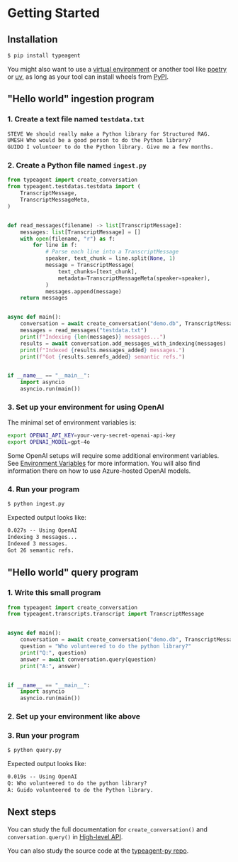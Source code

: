 # Getting Started

## Installation

```sh
$ pip install typeagent
```

You might also want to use a
[virtual environment](https://docs.python.org/3/library/venv.html)
or another tool like [poetry](https://python-poetry.org/)
or [uv](https://docs.astral.sh/uv/), as long as your tool can
install wheels from [PyPI](https://pypi.org).

## "Hello world" ingestion program

### 1. Create a text file named `testdata.txt`

```txt
STEVE We should really make a Python library for Structured RAG.
UMESH Who would be a good person to do the Python library?
GUIDO I volunteer to do the Python library. Give me a few months.
```

### 2. Create a Python file named `ingest.py`

```py
from typeagent import create_conversation
from typeagent.testdatas.testdata import (
    TranscriptMessage,
    TranscriptMessageMeta,
)


def read_messages(filename) -> list[TranscriptMessage]:
    messages: list[TranscriptMessage] = []
    with open(filename, "r") as f:
        for line in f:
            # Parse each line into a TranscriptMessage
            speaker, text_chunk = line.split(None, 1)
            message = TranscriptMessage(
                text_chunks=[text_chunk],
                metadata=TranscriptMessageMeta(speaker=speaker),
            )
            messages.append(message)
    return messages


async def main():
    conversation = await create_conversation("demo.db", TranscriptMessage)
    messages = read_messages("testdata.txt")
    print(f"Indexing {len(messages)} messages...")
    results = await conversation.add_messages_with_indexing(messages)
    print(f"Indexed {results.messages_added} messages.")
    print(f"Got {results.semrefs_added} semantic refs.")


if __name__ == "__main__":
    import asyncio
    asyncio.run(main())
```

### 3. Set up your environment for using OpenAI

The minimal set of environment variables is:

```sh
export OPENAI_API_KEY=your-very-secret-openai-api-key
export OPENAI_MODEL=gpt-4o
```

Some OpenAI setups will require some additional environment variables.
See [Environment Variables](env-vars.md) for more information.
You will also find information there on how to use
Azure-hosted OpenAI models.

### 4. Run your program

```sh
$ python ingest.py
```

Expected output looks like:

```txt
0.027s -- Using OpenAI
Indexing 3 messages...
Indexed 3 messages.
Got 26 semantic refs.
```

## "Hello world" query program

### 1. Write this small program

```py
from typeagent import create_conversation
from typeagent.transcripts.transcript import TranscriptMessage


async def main():
    conversation = await create_conversation("demo.db", TranscriptMessage)
    question = "Who volunteered to do the python library?"
    print("Q:", question)
    answer = await conversation.query(question)
    print("A:", answer)


if __name__ == "__main__":
    import asyncio
    asyncio.run(main())
```

### 2. Set up your environment like above

### 3. Run your program

```sh
$ python query.py
```

Expected output looks like:

```txt
0.019s -- Using OpenAI
Q: Who volunteered to do the python library?
A: Guido volunteered to do the Python library.
```

## Next steps

You can study the full documentation for `create_conversation()`
and `conversation.query()` in [High-level API](high-level-api.md).

You can also study the source code at the
[typeagent-py repo](https://github.com/microsoft/typeagent-py).